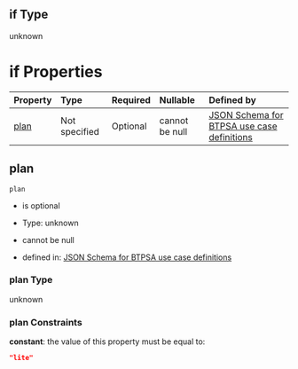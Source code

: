 ## if Type

unknown

# if Properties

| Property      | Type          | Required | Nullable       | Defined by                                                                                                                                                                                                                                  |
| :------------ | :------------ | :------- | :------------- | :------------------------------------------------------------------------------------------------------------------------------------------------------------------------------------------------------------------------------------------ |
| [plan](#plan) | Not specified | Optional | cannot be null | [JSON Schema for BTPSA use case definitions](btpsa-usecase-properties-services-items-allof-1-then-allof-41-then-allof-0-if-properties-plan.md "undefined#/properties/services/items/allOf/1/then/allOf/41/then/allOf/0/if/properties/plan") |

## plan



`plan`

*   is optional

*   Type: unknown

*   cannot be null

*   defined in: [JSON Schema for BTPSA use case definitions](btpsa-usecase-properties-services-items-allof-1-then-allof-41-then-allof-0-if-properties-plan.md "undefined#/properties/services/items/allOf/1/then/allOf/41/then/allOf/0/if/properties/plan")

### plan Type

unknown

### plan Constraints

**constant**: the value of this property must be equal to:

```json
"lite"
```
